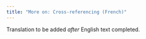 ```yaml
---
title: "More on: Cross-referencing (French)"
---
```

Translation to be added _after_ English text completed.
